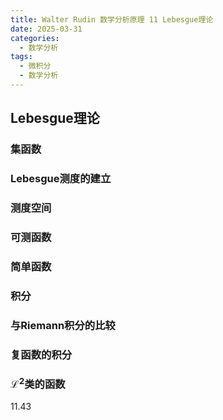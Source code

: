 ```yaml
---
title: Walter Rudin 数学分析原理 11 Lebesgue理论
date: 2025-03-31
categories:
  - 数学分析
tags:
  - 微积分
  - 数学分析
---
```


<!--more-->

## Lebesgue理论

### 集函数

### Lebesgue测度的建立

### 测度空间

### 可测函数

### 简单函数

### 积分

### 与Riemann积分的比较

### 复函数的积分

### $\mathcal{L}^2$类的函数

11.43